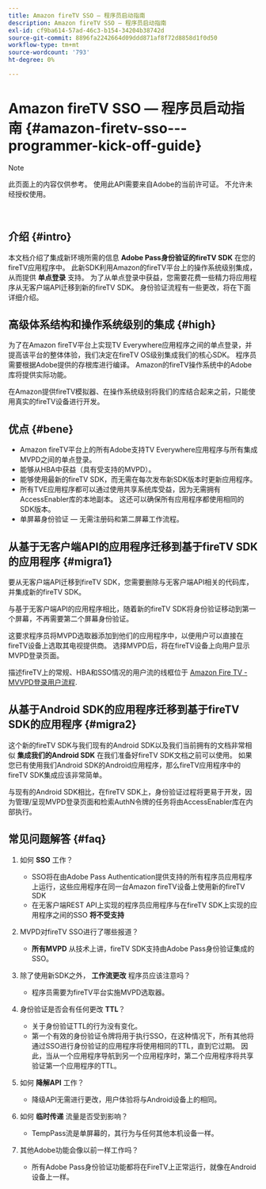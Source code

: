 ```yaml
---
title: Amazon fireTV SSO — 程序员启动指南
description: Amazon fireTV SSO — 程序员启动指南
exl-id: cf9ba614-57ad-46c3-b154-34204b38742d
source-git-commit: 8896fa2242664d09ddd871af8f72d8858d1f0d50
workflow-type: tm+mt
source-wordcount: '793'
ht-degree: 0%

---
```


# Amazon fireTV SSO — 程序员启动指南 {#amazon-firetv-sso---programmer-kick-off-guide}

>[!NOTE]
>
>此页面上的内容仅供参考。 使用此API需要来自Adobe的当前许可证。 不允许未经授权使用。

</br>

## 介绍 {#intro}

本文档介绍了集成新环境所需的信息 **Adobe Pass身份验证的fireTV SDK** 在您的fireTV应用程序中。 此新SDK利用Amazon的fireTV平台上的操作系统级别集成，从而提供 **单点登录** 支持。 为了从单点登录中获益，您需要花费一些精力将应用程序从无客户端API迁移到新的fireTV SDK。 身份验证流程有一些更改，将在下面详细介绍。

## 高级体系结构和操作系统级别的集成 {#high}

为了在Amazon fireTV平台上实现TV Everywhere应用程序之间的单点登录，并提高该平台的整体体验，我们决定在fireTV OS级别集成我们的核心SDK。 程序员需要根据Adobe提供的存根库进行编译。 Amazon的fireTV操作系统中的Adobe库将提供实际功能。

在Amazon提供fireTV模拟器、在操作系统级别将我们的库结合起来之前，只能使用真实的fireTV设备进行开发。

## 优点 {#bene}

* Amazon fireTV平台上的所有Adobe支持TV Everywhere应用程序与所有集成MVPD之间的单点登录。
* 能够从HBA中获益（具有受支持的MVPD）。
* 能够使用最新的fireTV SDK，而无需在每次发布新SDK版本时更新应用程序。
* 所有TVE应用程序都可以通过使用共享系统库受益，因为无需拥有AccessEnabler库的本地副本。 这还可以确保所有应用程序都使用相同的SDK版本。
* 单屏幕身份验证 — 无需注册码和第二屏幕工作流程。

## 从基于无客户端API的应用程序迁移到基于fireTV SDK的应用程序 {#migra1}

要从无客户端API迁移到fireTV SDK，您需要删除与无客户端API相关的代码库，并集成新的fireTV SDK。

与基于无客户端API的应用程序相比，随着新的fireTV SDK将身份验证移动到第一个屏幕，不再需要第二个屏幕身份验证。

这要求程序员将MVPD选取器添加到他们的应用程序中，以便用户可以直接在fireTV设备上选取其电视提供商。 选择MVPD后，将在fireTV设备上向用户显示MVPD登录页面。

描述fireTV上的常规、HBA和SSO情况的用户流的线框位于 [Amazon Fire TV - MVVPD登录用户流程](https://xd.adobe.com/view/9058288e-4b67-43a1-9d5b-5f76ede6c51e/).

## 从基于Android SDK的应用程序迁移到基于fireTV SDK的应用程序 {#migra2}

这个新的fireTV SDK与我们现有的Android SDK以及我们当前拥有的文档非常相似 **集成我们的Android SDK** <!--http://tve.helpdocsonline.com/android-technical-overview-->在我们准备好fireTV SDK文档之前可以使用。 如果您已有使用我们Android SDK的Android应用程序，那么fireTV应用程序中的fireTV SDK集成应该非常简单。

与现有的Android SDK相比，在fireTV SDK上，身份验证过程将更易于开发，因为管理/呈现MVPD登录页面和检索AuthN令牌的任务将由AccessEnabler库在内部执行。

## 常见问题解答 {#faq}

1. 如何 **SSO** 工作？

   * SSO将在由Adobe Pass Authentication提供支持的所有程序员应用程序上运行，这些应用程序在同一台Amazon fireTV设备上使用新的fireTV SDK
   * 在无客户端REST API上实现的程序员应用程序与在fireTV SDK上实现的应用程序之间的SSO **将不受支持**

1. MVPD对fireTV SSO进行了哪些报道？

   * **所有MVPD** 从技术上讲，fireTV SDK支持由Adobe Pass身份验证集成的SSO。

1. 除了使用新SDK之外， **工作流更改** 程序员应该注意吗？

   * 程序员需要为fireTV平台实施MVPD选取器。

1. 身份验证是否会有任何更改 **TTL**？

   * 关于身份验证TTL的行为没有变化。
   * 第一个有效的身份验证令牌将用于执行SSO，在这种情况下，所有其他将通过SSO进行身份验证的应用程序将使用相同的TTL，直到它过期。 因此，当从一个应用程序导航到另一个应用程序时，第二个应用程序将共享验证第一个应用程序的TTL。

1. 如何 **降解API** 工作？

   * 降级API无需进行更改，用户体验将与Android设备上的相同。

1. 如何 **临时传递** 流量是否受到影响？

   * TempPass流是单屏幕的，其行为与任何其他本机设备一样。

1. 其他Adobe功能会像以前一样工作吗？

   * 所有Adobe Pass身份验证功能都将在FireTV上正常运行，就像在Android设备上一样。
